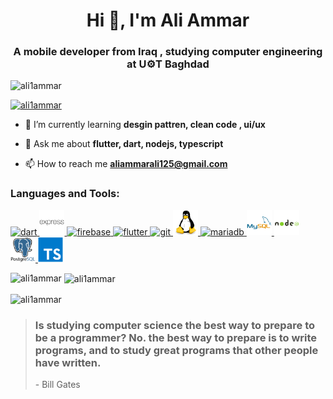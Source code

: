 <h1 align="center">Hi 👋, I'm Ali Ammar</h1>
<h3 align="center">A mobile developer from Iraq , studying computer engineering at U⚙️T Baghdad </h3>

<p align="left"> <img src="https://komarev.com/ghpvc/?username=ali1ammar&label=Profile%20views&color=0e75b6&style=flat" alt="ali1ammar" /> </p>

<p align="left"> <a href="https://github.com/ryo-ma/github-profile-trophy"><img src="https://github-profile-trophy.vercel.app/?username=ali1ammar" alt="ali1ammar" /></a> </p>

- 🌱 I’m currently learning **desgin pattren, clean code , ui/ux**

- 💬 Ask me about **flutter, dart, nodejs, typescript**

- 📫 How to reach me **aliammarali125@gmail.com**

<h3 align="left">Languages and Tools:</h3>
<p align="left"> <a href="https://dart.dev" target="_blank"> <img src="https://www.vectorlogo.zone/logos/dartlang/dartlang-icon.svg" alt="dart" width="40" height="40"/> </a> <a href="https://expressjs.com" target="_blank"> <img src="https://raw.githubusercontent.com/devicons/devicon/master/icons/express/express-original-wordmark.svg" alt="express" width="40" height="40"/> </a> <a href="https://firebase.google.com/" target="_blank"> <img src="https://www.vectorlogo.zone/logos/firebase/firebase-icon.svg" alt="firebase" width="40" height="40"/> </a> <a href="https://flutter.dev" target="_blank"> <img src="https://www.vectorlogo.zone/logos/flutterio/flutterio-icon.svg" alt="flutter" width="40" height="40"/> </a> <a href="https://git-scm.com/" target="_blank"> <img src="https://www.vectorlogo.zone/logos/git-scm/git-scm-icon.svg" alt="git" width="40" height="40"/> </a> <a href="https://www.linux.org/" target="_blank"> <img src="https://raw.githubusercontent.com/devicons/devicon/master/icons/linux/linux-original.svg" alt="linux" width="40" height="40"/> </a> <a href="https://mariadb.org/" target="_blank"> <img src="https://www.vectorlogo.zone/logos/mariadb/mariadb-icon.svg" alt="mariadb" width="40" height="40"/> </a> <a href="https://www.mysql.com/" target="_blank"> <img src="https://raw.githubusercontent.com/devicons/devicon/master/icons/mysql/mysql-original-wordmark.svg" alt="mysql" width="40" height="40"/> </a> <a href="https://nodejs.org" target="_blank"> <img src="https://raw.githubusercontent.com/devicons/devicon/master/icons/nodejs/nodejs-original-wordmark.svg" alt="nodejs" width="40" height="40"/> </a> <a href="https://www.postgresql.org" target="_blank"> <img src="https://raw.githubusercontent.com/devicons/devicon/master/icons/postgresql/postgresql-original-wordmark.svg" alt="postgresql" width="40" height="40"/> </a> <a href="https://www.typescriptlang.org/" target="_blank"> <img src="https://raw.githubusercontent.com/devicons/devicon/master/icons/typescript/typescript-original.svg" alt="typescript" width="40" height="40"/> </a> </p>

<p><img align="left" src="https://github-readme-stats.vercel.app/api/top-langs?username=ali1ammar&show_icons=true&locale=en&layout=compact" alt="ali1ammar" /></p>

<p>&nbsp;<img align="center" src="https://github-readme-stats.vercel.app/api?username=ali1ammar&show_icons=true&locale=en&include_all_commits=true&count_private=true" alt="ali1ammar" /></p>

<p><img align="center" src="https://github-readme-streak-stats.herokuapp.com/?user=ali1ammar&" alt="ali1ammar" /></p>


> <h3> Is studying computer science the best way to prepare to be a programmer? No. the best way to prepare is to write programs, and to study great programs that other people have written.</h3>
> <p>- Bill Gates</p>
